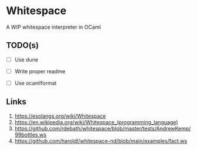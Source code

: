 # Whitespace

A WIP whitespace interpreter in OCaml


## TODO(s)

- [ ] Use dune
- [ ] Write proper readme
- [ ] Use ocamlformat


## Links
1. https://esolangs.org/wiki/Whitespace
2. https://en.wikipedia.org/wiki/Whitespace_(programming_language)
3. https://github.com/rdebath/whitespace/blob/master/tests/AndrewKemp/99bottles.ws
4. https://github.com/haroldl/whitespace-nd/blob/main/examples/fact.ws